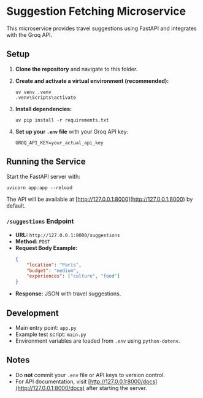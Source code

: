 
# Suggestion Fetching Microservice

This microservice provides travel suggestions using FastAPI and integrates with the Groq API.

## Setup

1. **Clone the repository** and navigate to this folder.

2. **Create and activate a virtual environment (recommended):**
	```
	uv venv .venv
	.venv\Scripts\activate
	```

3. **Install dependencies:**
	```
	uv pip install -r requirements.txt
	```

4. **Set up your `.env` file** with your Groq API key:
	```
	GROQ_API_KEY=your_actual_api_key
	```

## Running the Service

Start the FastAPI server with:

```
uvicorn app:app --reload
```

The API will be available at [http://127.0.0.1:8000](http://127.0.0.1:8000) by default.

### `/suggestions` Endpoint

- **URL:** `http://127.0.0.1:8000/suggestions`
- **Method:** `POST`
- **Request Body Example:**
	```json
	{
		"location": "Paris",
		"budget": "medium",
		"experiences": ["culture", "food"]
	}
	```
- **Response:** JSON with travel suggestions.

## Development

- Main entry point: `app.py`
- Example test script: `main.py`
- Environment variables are loaded from `.env` using `python-dotenv`.

## Notes

- Do **not** commit your `.env` file or API keys to version control.
- For API documentation, visit [http://127.0.0.1:8000/docs](http://127.0.0.1:8000/docs) after starting the server.
